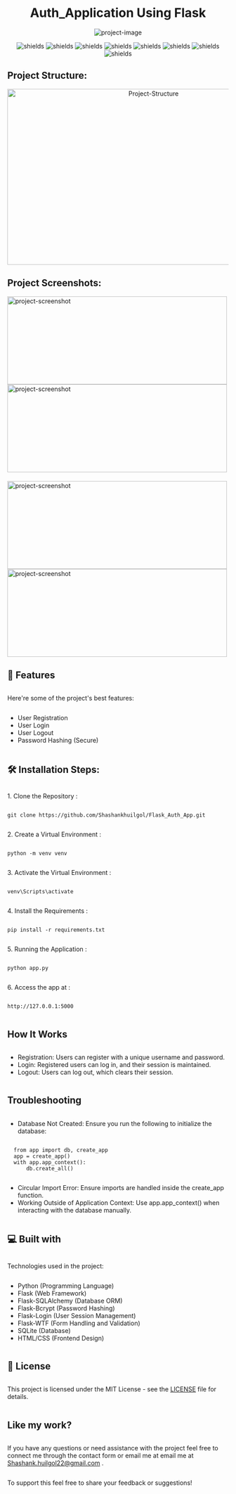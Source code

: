 <h1 align="center" id="title">Auth_Application Using Flask</h1>

<p align="center"><img src="https://miro.medium.com/v2/resize:fit:828/format:webp/1*wPtUYc3Ydv9d8qlfMTjwrg.png" alt="project-image"></p>

<p align="center"><img src="https://img.shields.io/badge/Flask-2.0%2B-green" alt="shields" >
  <img src="https://img.shields.io/badge/Python-3.8%2B-blue" alt="shields">
  <img src="https://img.shields.io/badge/HTML-5-orange" alt="shields">
  <img src="https://img.shields.io/badge/CSS-3-yellow" alt="shields">
  <img src="https://img.shields.io/badge/SQLite-database-lightgrey" alt="shields">
  <img src="https://img.shields.io/badge/Build-Passing-brightgreen" alt="shields">
  <img src="https://img.shields.io/badge/Code_Quality-A-success" alt="shields">
  <img src="https://img.shields.io/github/last-commit/Shashankhuilgol/Flask_Auth_App" alt="shields">
</p>


<h2 align="" id="title">Project Structure:</h2>

<p align="center"><img src="https://media-hosting.imagekit.io//934bdc5997bd4381/Screenshot%202025-01-08%20235124-Photoroom%20(3).png?Expires=1830971515&Key-Pair-Id=K2ZIVPTIP2VGHC&Signature=hcvhiBJ2~ObTN0IWeBDxHojDxMKOk5G5G7XowKMdV-TyhYzJtG2hW~m~4DYYiwXxULG-q~7cIkbBe3BxbWeijRIzi8bOJ0NR--gx75GMKWn3F1DBWHzQXjvVMRt66XVOY0OhX~n5VduR3L6MQYIA6aQ8qKcasm6EcqBOhDpR6nszE2-SK8-bCsbYv4-3intwUBhOSfRo92CL9yRGFE4x6gTBaE8CAC9Pz5rZ98X0pUeQodMwlWBzHhMCsaSyWvSXPUj0J-czsARghuSV7VaNJR5rgsQvx--y8QEdal~r2tJqmQUqG5MILSts1OmcDN7pzIFEE-8Fi8z3qnKCCWJm5w__" alt="Project-Structure" class = "center" width="650" height="400/"></p>


<h2>Project Screenshots:</h2>
<div style = "display: flex; flex-wrap: wrap;">

  <div style = "display: flex; flex-direction: column; margin-right: 20px; margin-bottom:20px;">
     <img src="https://media-hosting.imagekit.io//06a07d86811b4140/Screenshot%202025-01-08%20234203.png?Expires=1830968245&amp;Key-Pair-Id=K2ZIVPTIP2VGHC&amp;Signature=ZDSyIeW17udb0oji2rCabZ-nOq4z8jcNT0nSfy1G2ROYHiKUTOUQRxT3Izr69BdkZBku9-Cs-pSUmvOhxJxBdpIz1uX0SBajLMrfgzfhb-2uF8iIlNmBsGy~6fVzywE73exJ2FkOnqBGXSqyLXMWoJgpHHV4SJ2xl5WrV0vd1oOst5oQxtawZXPMAmwlxkUqXtUAnltN1uDPr4MwKbkNefVe0ICQF3oRIIFslg26-~tiIsYd-hLqCrNzNuSQyzeEYwuDlHV-smqfEg6vZBbnsslL~HzALxcKZUiUZ9S-Wj~gFpcGxYwMEfPcs6~zToE4dGeF-y8e8OOAjVvcYc2vcQ__" alt="project-screenshot" width="500" height="200/">

  <img src="https://media-hosting.imagekit.io//5fe1f9392449452b/Screenshot%202025-01-08%20234502.png?Expires=1830968211&amp;Key-Pair-Id=K2ZIVPTIP2VGHC&amp;Signature=x6h59RaYfxdrgF3gJPI2KMnnYvbO5TSvsOBZpOr8N9NKCLhC8wud8JBHW4mVtM3NCnS84TZsKm57Hpg500PFxVldxmTzD6iOuwFDAiFPR-uBDJK3cJMAky1RbYF3FXiUhiO~E1mEJzR9~dS7wJm6uZgXB8XEOJFRQBsCtia~9ui3TF7nH-CMMfs-yrrhat6jf3EUzTjF6LwLhSESkO0k3XQAJRxxLyt9hZJboSLurfNyOy8Oi5qvuQGGd7HtzT2uplraCtY2ZdfAb9x8U1f6W7dCrPrjJxi2ysirVUmkXHBl7r7zrRJZI06EkCg3MxtUTO7qqrJDopiJYCwxT3rgnA__" alt="project-screenshot" width="500" height="200/">
</div>

  <div style = "display: flex; flex-direction: column; margin-right: 20px; margin-bottom:20px;">
      <img src="https://media-hosting.imagekit.io//982573b85f5641e5/Screenshot%202025-01-08%20234349.png?Expires=1830968232&amp;Key-Pair-Id=K2ZIVPTIP2VGHC&amp;Signature=jAHpv17EZ2xsNWi~J~3v4gJSKnZvRr0rWGRsQRg3NwDBMMBY8s4O0lI6YFoJbHq2GefKX5jBcHlD1nKYRsfql6qVPbAUEUyQL6lPcKdYf2suqkyZ6Xyw2aCvD7ZZwd1ZjJ5UBkTgBfvrUAUuQAkDWjCJ-EYtfulf9PLxO4vm4HJEuX2Bs1uvg9l0hin46nCZLI81DuRJmFvhYzdeEZOGsQsyKYSDMFEfpH7ZUF1ZniLBHh804rYFdV4xhPfnPFhWo5~DfHKoofKzCRcDjCkFfqOntMuXFJaCmZggyEafOTxC5ztCc9Zf~kfpLlV6Sw0llZTi48JXnttb~6hj5LEtzQ__" alt="project-screenshot" width="500" height="200/">

  <img src="https://media-hosting.imagekit.io//7845b869f8c64d33/Screenshot%202025-01-08%20234424.png?Expires=1830968222&amp;Key-Pair-Id=K2ZIVPTIP2VGHC&amp;Signature=kdJzIPvjQ0fBtcVyeCol-A3QURG2yjJGrow4hS8Xf23ITNbzZuNG6ednkw4JglsrQi6Duky2Krgq1bfAaiSbhAwXDANEHiXWQo0N1jat1JxRT9vxWqED3yXnsibC~7~fQ2y9CyEvG1ILb3KI7uhn~dnHgyv5DdT~k7IsfElTAGXVkjit82MOa9BoY1YhNWiEv-sq0PKsVVI83RruTtXhXvkEwjUzprBHtKpeSBBg1DqOGPPtB98P-PlOt~lSBgrJdtSD1CON6jTXh-XnlqVqWkEqMigPgT3XR9YKx2PY2bdGvlAuq8WwIkaWjEJWNArhFm8SBuxlOu~uw5CapV5vmg__" alt="project-screenshot" width="500" height="200/">



  
  
<h2>🧐 Features</h2>

Here're some of the project's best features:

*   User Registration
*   User Login
*   User Logout
*   Password Hashing (Secure)

<h2>🛠️ Installation Steps:</h2>

<p>1. Clone the Repository :</p>

```
git clone https://github.com/Shashankhuilgol/Flask_Auth_App.git
```

<p>2. Create a Virtual Environment :</p>

```
python -m venv venv
```

<p>3. Activate the Virtual Environment :</p>

```
venv\Scripts\activate
```

<p>4. Install the Requirements :</p>

```
pip install -r requirements.txt
```

<p>5. Running the Application :</p>

```
python app.py
```

<p>6. Access the app at :</p>

```
http://127.0.0.1:5000
```


<h2>How It Works</h2>

*   Registration: Users can register with a unique username and password.
*   Login: Registered users can log in, and their session is maintained.
*   Logout: Users can log out, which clears their session.



<h2>Troubleshooting</h2>

*  Database Not Created: Ensure you run the following to initialize the database:
  

```
  from app import db, create_app   
  app = create_app()   
  with app.app_context():     
      db.create_all()
```
*   Circular Import Error: Ensure imports are handled inside the create_app function.
*   Working Outside of Application Context: Use app.app_context() when interacting with the database manually.



  
  
<h2>💻 Built with</h2>

Technologies used in the project:

*   Python (Programming Language)
*   Flask (Web Framework)
*   Flask-SQLAlchemy (Database ORM)
*   Flask-Bcrypt (Password Hashing)
*   Flask-Login (User Session Management)
*   Flask-WTF (Form Handling and Validation)
*   SQLite (Database)
*   HTML/CSS (Frontend Design)



<h2>📝 License</h2>
<p>This project is licensed under the MIT License - see the <a href="LICENSE">LICENSE</a> file for details.</p>



<h2>Like my work?</h2>

If you have any questions or need assistance with the project feel free to connect me through the contact form or email me at email me at <a href="mailto:Shashank.huilgol22@gmail.com">Shashank.huilgol22@gmail.com</a>
.<p>To support this feel free to share your feedback or suggestions!</p>

